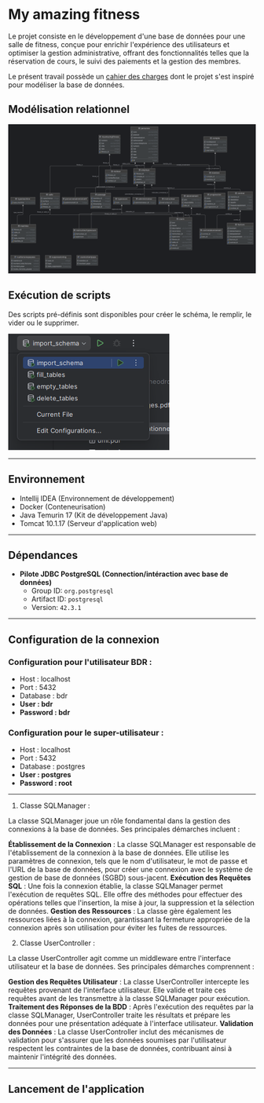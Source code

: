 # My amazing fitness

Le projet consiste en le développement d'une base de données pour une salle de fitness, conçue pour enrichir l'expérience des utilisateurs et optimiser la gestion administrative, offrant des fonctionnalités telles que la réservation de cours, le suivi des paiements et la gestion des membres.

Le présent travail possède un [cahier des charges](https://github.com/Theodrosrun/bdr-projet/blob/main/docs/cahier_des_charges.pdf) dont le projet s'est inspiré pour modéliser la base de données.

## Modélisation relationnel

![Schéma relationnel](https://github.com/Theodrosrun/bdr-projet/blob/main/docs/modelisation_relationnel.png)

## Exécution de scripts

Des scripts pré-définis sont disponibles pour créer le schéma, le remplir, le vider ou le supprimer.

![Exécution des scriptsl](https://github.com/Theodrosrun/bdr-projet/blob/main/docs/tutorial/run_configuration.png)

---

## Environnement
 
- Intellij IDEA (Environnement de développement)
- Docker (Conteneurisation)
- Java Temurin 17 (Kit de développement Java)
- Tomcat 10.1.17 (Serveur d'application web)

---

## Dépendances

- **Pilote JDBC PostgreSQL (Connection/intéraction avec base de données)**
    - Group ID: `org.postgresql`
    - Artifact ID: `postgresql`
    - Version: `42.3.1`

---

## Configuration de la connexion

### Configuration pour l'utilisateur BDR :
- Host : localhost
- Port : 5432
- Database : bdr
- **User : bdr**
- **Password : bdr**

### Configuration pour le super-utilisateur :
- Host : localhost
- Port : 5432
- Database : postgres
- **User : postgres**
- **Password : root**

---

1. Classe SQLManager :

La classe SQLManager joue un rôle fondamental dans la gestion des connexions à la base de données. Ses principales démarches incluent :

**Établissement de la Connexion** : La classe SQLManager est responsable de l'établissement de la connexion à la base de données. Elle utilise les paramètres de connexion, tels que le nom d'utilisateur, le mot de passe et l'URL de la base de données, pour créer une connexion avec le système de gestion de base de données (SGBD) sous-jacent.
**Exécution des Requêtes SQL** : Une fois la connexion établie, la classe SQLManager permet l'exécution de requêtes SQL. Elle offre des méthodes pour effectuer des opérations telles que l'insertion, la mise à jour, la suppression et la sélection de données.
**Gestion des Ressources** : La classe gère également les ressources liées à la connexion, garantissant la fermeture appropriée de la connexion après son utilisation pour éviter les fuites de ressources.

2. Classe UserController :

La classe UserController agit comme un middleware entre l'interface utilisateur et la base de données. Ses principales démarches comprennent :

**Gestion des Requêtes Utilisateur** : La classe UserController intercepte les requêtes provenant de l'interface utilisateur. Elle valide et traite ces requêtes avant de les transmettre à la classe SQLManager pour exécution.
**Traitement des Réponses de la BDD** : Après l'exécution des requêtes par la classe SQLManager, UserController traite les résultats et prépare les données pour une présentation adéquate à l'interface utilisateur.
**Validation des Données** : La classe UserController inclut des mécanismes de validation pour s'assurer que les données soumises par l'utilisateur respectent les contraintes de la base de données, contribuant ainsi à maintenir l'intégrité des données.

---

## Lancement de l'application
